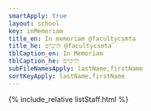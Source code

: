 ```yaml
---
smartApply: true
layout: school
key: inMemoriam
title_en: In memoriam @facultycsmta
title_he: לזיכרם @facultycsmta`
tblCaption_en: In Memoriam
tblCaption_he: לזיכרם
subFileNamesApply: lastName,firstName
sortKeyApply: lastName,firstName
---
```


{% include_relative listStaff.html %}
